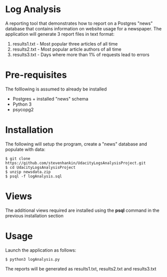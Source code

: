 # Log Analysis
A reporting tool that demonstrates how to report on a Postgres "news" database that contains information on website usage for a newspaper.
The application will generate 3 report files in text format:
1. results1.txt - Most popular three articles of all time
2. results2.txt - Most popular article authors of all time
3. results3.txt - Days where more than 1% of requests lead to errors

# Pre-requisites
The folllowing is assumed to already be installed
* Postgres + installed "news" schema
* Python 3
* psycopg2

# Installation
The following will setup the program, create a "news" database and populate with data:
```
$ git clone https://github.com/stevenhankin/UdacityLogsAnalysisProject.git
$ cd UdacityLogsAnalysisProject
$ unzip newsdata.zip
$ psql -f logAnalysis.sql
```

# Views
The additional views required are installed using the **psql** command in the previous installation section

# Usage
Launch the application as follows:
```
$ python3 logAnalysis.py
```
The reports will be generated as results1.txt, results2.txt and results3.txt


